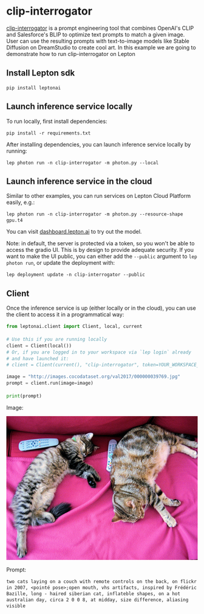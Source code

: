 # clip-interrogator

[clip-interrogator](https://github.com/pharmapsychotic/clip-interrogator) is a prompt engineering tool that combines OpenAI's CLIP and Salesforce's BLIP to optimize text prompts to match a given image. User can use the resulting prompts with text-to-image models like Stable Diffusion on DreamStudio to create cool art. In this example we are going to demonstrate how to run clip-interrogator on Lepton

## Install Lepton sdk
```shell
pip install leptonai
```

## Launch inference service locally

To run locally, first install dependencies:
```shell
pip install -r requirements.txt
```

After installing dependencies, you can launch inference service locally by running:

```shell
lep photon run -n clip-interrogator -m photon.py --local
```

## Launch inference service in the cloud

Similar to other examples, you can run services on Lepton Cloud Platform easily, e.g.:

```shell
lep photon run -n clip-interrogator -m photon.py --resource-shape gpu.t4
```

You can visit [dashboard.lepton.ai](https://dashboard.lepton.ai/) to try out the model.

Note: in default, the server is protected via a token, so you won't be able to access the gradio UI. This is by design to provide adequate security. If you want to make the UI public, you can either add the `--public` argument to `lep photon run`, or update the deployment with:

```shell
lep deployment update -n clip-interrogator --public
```

## Client

Once the inference service is up (either locally or in the cloud), you can use the client to access it in a programmatical way:

```python
from leptonai.client import Client, local, current

# Use this if you are running locally
client = Client(local())
# Or, if you are logged in to your workspace via `lep login` already
# and have launched it:
# client = Client(current(), "clip-interrogator", token=YOUR_WORKSPACE_TOKEN)
```

```python
image = "http://images.cocodataset.org/val2017/000000039769.jpg"
prompt = client.run(image=image)

print(prompt)
```


Image:

![two-cats](assets/two-cats.jpg)

Prompt:

```
two cats laying on a couch with remote controls on the back, on flickr in 2007, <pointé pose>;open mouth, vhs artifacts, inspired by Frédéric Bazille, long - haired siberian cat, inflateble shapes, on a hot australian day, circa 2 0 0 8, at midday, size difference, aliasing visible
```
